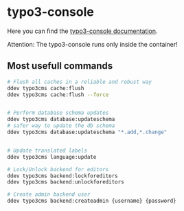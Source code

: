 # typo3-console

Here you can find the [typo3-console documentation](https://docs.typo3.org/p/helhum/typo3-console/main/en-us/Index.html).

Attention: The typo3-console runs only inside the container!
## Most usefull commands

```bash
# Flush all caches in a reliable and robust way
ddev typo3cms cache:flush
ddev typo3cms cache:flush --force


# Perform database schema updates
ddev typo3cms database:updateschema
# safer way to update the db schema
ddev typo3cms database:updateschema "*.add,*.change"


# Update translated labels
ddev typo3cms language:update

# Lock/Unlock backend for editors
ddev typo3cms backend:lockforeditors
ddev typo3cms backend:unlockforeditors

# Create admin backend user
ddev typo3cms backend:createadmin {username} {password}
```
